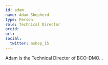 ```yaml
---
id: adam
name: Adam Shepherd
type: Person
role: Technical Director
orcid:
url:
social:
  twitter: ashep_15
---
```


Adam is the Technical Director of BCO-DMO...
